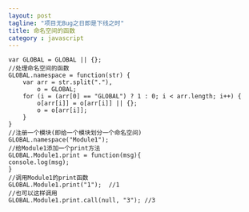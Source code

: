 ```yaml
---
layout: post
tagline: "项目无Bug之日即是下线之时"
title: 命名空间的函数
category : javascript
---
```







    var GLOBAL = GLOBAL || {};
    //处理命名空间的函数
    GLOBAL.namespace = function(str) {
	    var arr = str.split("."),
	    	o = GLOBAL;
	    for (i = (arr[0] == "GLOBAL") ? 1 : 0; i < arr.length; i++) {
	    	o[arr[i]] = o[arr[i]] || {};
	    	o = o[arr[i]];
	    }
    }
    //注册一个模块(即给一个模块划分一个命名空间)
    GLOBAL.namespace("Module1");
    //给Module1添加一个print方法
    GLOBAL.Module1.print = function(msg){
    console.log(msg);
    }
    //调用Module1的print函数
    GLOBAL.Module1.print("1");  //1
    //也可以这样调用
    GLOBAL.Module1.print.call(null, "3"); //3